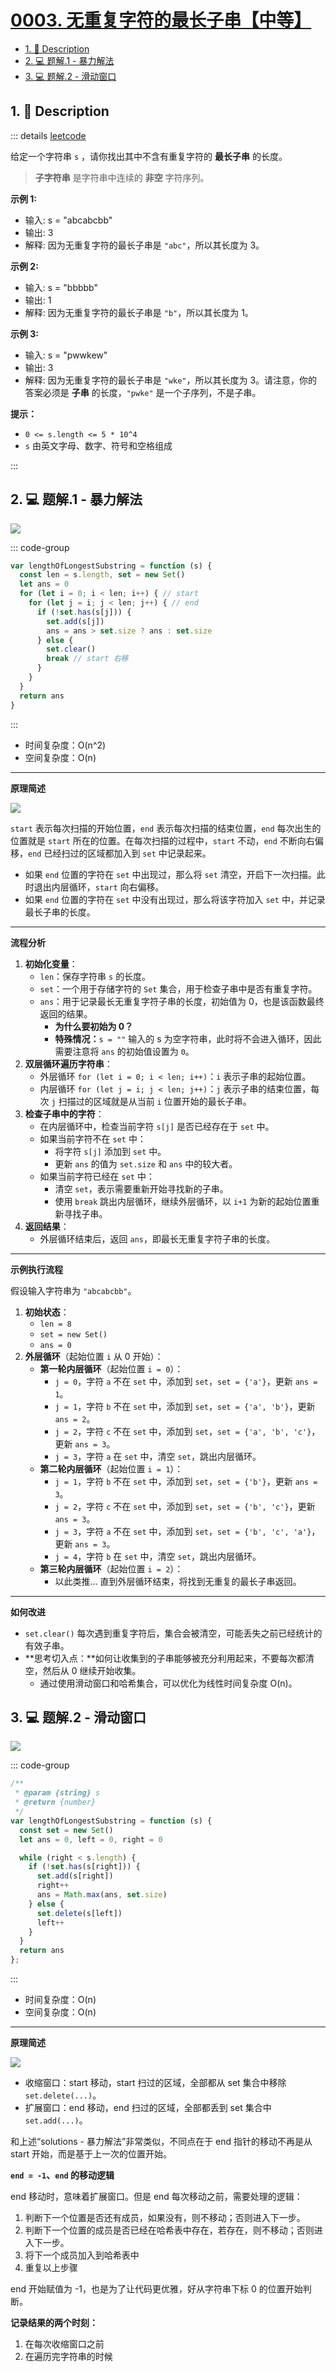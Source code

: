 # [0003. 无重复字符的最长子串【中等】](https://github.com/Tdahuyou/leetcode/tree/main/0003.%20%E6%97%A0%E9%87%8D%E5%A4%8D%E5%AD%97%E7%AC%A6%E7%9A%84%E6%9C%80%E9%95%BF%E5%AD%90%E4%B8%B2%E3%80%90%E4%B8%AD%E7%AD%89%E3%80%91)

<!-- region:toc -->
- [1. 📝 Description](#1--description)
- [2. 💻 题解.1 - 暴力解法](#2--题解1---暴力解法)
- [3. 💻 题解.2 - 滑动窗口](#3--题解2---滑动窗口)
<!-- endregion:toc -->

## 1. 📝 Description

::: details [leetcode](https://leetcode.cn/problems/longest-substring-without-repeating-characters/)

给定一个字符串 `s` ，请你找出其中不含有重复字符的 **最长子串** 的长度。

> **子字符串** 是字符串中连续的 **非空** 字符序列。

**示例 1:**

- 输入: s = "abcabcbb"
- 输出: 3
- 解释: 因为无重复字符的最长子串是 `"abc"`，所以其长度为 3。

**示例 2:**

- 输入: s = "bbbbb"
- 输出: 1
- 解释: 因为无重复字符的最长子串是 `"b"`，所以其长度为 1。

**示例 3:**

- 输入: s = "pwwkew"
- 输出: 3
- 解释: 因为无重复字符的最长子串是 `"wke"`，所以其长度为 3。请注意，你的答案必须是 **子串** 的长度，`"pwke"` 是一个子序列，不是子串。

**提示：**

- `0 <= s.length <= 5 * 10^4`
- `s` 由英文字母、数字、符号和空格组成

:::

## 2. 💻 题解.1 - 暴力解法

![](assets/0003-题解-暴力解法.gif)

::: code-group

```js
var lengthOfLongestSubstring = function (s) {
  const len = s.length, set = new Set()
  let ans = 0
  for (let i = 0; i < len; i++) { // start
    for (let j = i; j < len; j++) { // end
      if (!set.has(s[j])) {
        set.add(s[j])
        ans = ans > set.size ? ans : set.size
      } else {
        set.clear()
        break // start 右移
      }
    }
  }
  return ans
}
```

:::

- 时间复杂度：O(n^2)
- 空间复杂度：O(n)

---

**原理简述**

![](assets/2024-09-25-15-29-03.png)

`start` 表示每次扫描的开始位置，`end` 表示每次扫描的结束位置，`end` 每次出生的位置就是 `start` 所在的位置。在每次扫描的过程中，`start` 不动，`end` 不断向右偏移，`end` 已经扫过的区域都加入到 `set` 中记录起来。

- 如果 `end` 位置的字符在 `set` 中出现过，那么将 `set` 清空，开启下一次扫描。此时退出内层循环，`start` 向右偏移。
- 如果 `end` 位置的字符在 `set` 中没有出现过，那么将该字符加入 `set` 中，并记录最长子串的长度。

---

**流程分析**

1. **初始化变量**：
    - `len`：保存字符串 `s` 的长度。
    - `set`：一个用于存储字符的 `Set` 集合，用于检查子串中是否有重复字符。
    - `ans`：用于记录最长无重复字符子串的长度，初始值为 0，也是该函数最终返回的结果。
        * **为什么要初始为 0？**
        * **特殊情况：**`s = ""` 输入的 s 为空字符串，此时将不会进入循环，因此需要注意将 `ans` 的初始值设置为 `0`。
2. **双层循环遍历字符串**：
    - 外层循环 `for (let i = 0; i < len; i++)`：`i` 表示子串的起始位置。
    - 内层循环 `for (let j = i; j < len; j++)`：`j` 表示子串的结束位置，每次 `j` 扫描过的区域就是从当前 `i` 位置开始的最长子串。
3. **检查子串中的字符**：
    - 在内层循环中，检查当前字符 `s[j]` 是否已经存在于 `set` 中。
    - 如果当前字符不在 `set` 中：
        * 将字符 `s[j]` 添加到 `set` 中。
        * 更新 `ans` 的值为 `set.size` 和 `ans` 中的较大者。
    - 如果当前字符已经在 `set` 中：
        * 清空 `set`，表示需要重新开始寻找新的子串。
        * 使用 `break` 跳出内层循环，继续外层循环，以 `i+1` 为新的起始位置重新寻找子串。
4. **返回结果**：
    - 外层循环结束后，返回 `ans`，即最长无重复字符子串的长度。

---

**示例执行流程**

假设输入字符串为 `"abcabcbb"`。

1. **初始状态**：
    - `len = 8`
    - `set = new Set()`
    - `ans = 0`
2. **外层循环**（起始位置 `i` 从 0 开始）：
    - **第一轮内层循环**（起始位置 `i = 0`）：
        * `j = 0`，字符 `a` 不在 `set` 中，添加到 `set`，`set = {'a'}`，更新 `ans = 1`。
        * `j = 1`，字符 `b` 不在 `set` 中，添加到 `set`，`set = {'a', 'b'}`，更新 `ans = 2`。
        * `j = 2`，字符 `c` 不在 `set` 中，添加到 `set`，`set = {'a', 'b', 'c'}`，更新 `ans = 3`。
        * `j = 3`，字符 `a` 在 `set` 中，清空 `set`，跳出内层循环。
    - **第二轮内层循环**（起始位置 `i = 1`）：
        * `j = 1`，字符 `b` 不在 `set` 中，添加到 `set`，`set = {'b'}`，更新 `ans = 3`。
        * `j = 2`，字符 `c` 不在 `set` 中，添加到 `set`，`set = {'b', 'c'}`，更新 `ans = 3`。
        * `j = 3`，字符 `a` 不在 `set` 中，添加到 `set`，`set = {'b', 'c', 'a'}`，更新 `ans = 3`。
        * `j = 4`，字符 `b` 在 `set` 中，清空 `set`，跳出内层循环。
    - **第三轮内层循环**（起始位置 `i = 2`）：
        * 以此类推... 直到外层循环结束，将找到无重复的最长子串返回。

---

**如何改进**

- `set.clear()` 每次遇到重复字符后，集合会被清空，可能丢失之前已经统计的有效子串。
- **思考切入点：**如何让收集到的子串能够被充分利用起来，不要每次都清空，然后从 0 继续开始收集。
    - 通过使用滑动窗口和哈希集合，可以优化为线性时间复杂度 O(n)。

## 3. 💻 题解.2 - 滑动窗口

![](assets/0003-题解-滑动窗口.gif)

::: code-group

```js
/**
 * @param {string} s
 * @return {number}
 */
var lengthOfLongestSubstring = function (s) {
  const set = new Set()
  let ans = 0, left = 0, right = 0

  while (right < s.length) {
    if (!set.has(s[right])) {
      set.add(s[right])
      right++
      ans = Math.max(ans, set.size)
    } else {
      set.delete(s[left])
      left++
    }
  }
  return ans
};
```

:::

- 时间复杂度：O(n)
- 空间复杂度：O(n)

---

**原理简述**

![](assets/2024-09-25-15-32-40.png)

- 收缩窗口：start 移动，start 扫过的区域，全部都从 set 集合中移除 `set.delete(...)`。
- 扩展窗口：end 移动，end 扫过的区域，全部都丢到 set 集合中 `set.add(...)`。

和上述“solutions - 暴力解法”非常类似，不同点在于 end 指针的移动不再是从 start 开始，而是基于上一次的位置开始。

**`end = -1`、`end` 的移动逻辑**

end 移动时，意味着扩展窗口。但是 end 每次移动之前，需要处理的逻辑：

1. 判断下一个位置是否还有成员，如果没有，则不移动；否则进入下一步。
2. 判断下一个位置的成员是否已经在哈希表中存在，若存在，则不移动；否则进入下一步。
3. 将下一个成员加入到哈希表中
4. 重复以上步骤

end 开始赋值为 -1，也是为了让代码更优雅，好从字符串下标 0 的位置开始判断。

**记录结果的两个时刻：**

1. 在每次收缩窗口之前
2. 在遍历完字符串的时候
